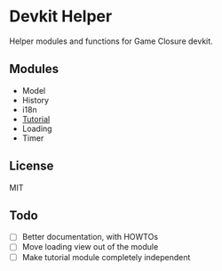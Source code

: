 # Devkit Helper

Helper modules and functions for Game Closure devkit.

## Modules
* Model
* History
* i18n
* [Tutorial](https://medium.com/engineering-hashcube/tutorial-design-and-implementation-for-games-36cd919a000)
* Loading
* Timer

## License
MIT

## Todo
- [ ] Better documentation, with HOWTOs
- [ ] Move loading view out of the module
- [ ] Make tutorial module completely independent
